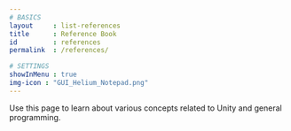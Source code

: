 ```yaml
---
# BASICS
layout     : list-references
title      : Reference Book
id         : references
permalink  : /references/

# SETTINGS
showInMenu : true
img-icon : "GUI_Helium_Notepad.png"
---
```

Use this page to learn about various concepts related to Unity and general programming.